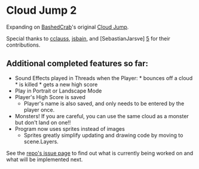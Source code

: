 Cloud Jump 2
================

Expanding on [BashedCrab][1]'s original [Cloud Jump][2].

Special thanks to [cclauss][3], [jsbain][4], and [SebastianJarsve] [5] for their contributions. 

Additional completed features so far:
------
* Sound Effects played in Threads when the Player:
        * bounces off a cloud
        * is killed
        * gets a new high score
* Play in Portrait or Landscape Mode
* Player's High Score is saved
	* Player's name is also saved, and only needs to be entered by the player once.
* Monsters!  If you are careful, you can use the same cloud as a monster but don't land on one!!
* Program now uses sprites instead of images
	* Sprites greatly simplify updating and drawing code by moving to scene.Layers.

See the [repo's issue page][6] to find out what is currently being worked on and what will be implemented next.

[1]: https://gist.github.com/BashedCrab
[2]: https://gist.github.com/BashedCrab/9098744
[3]: https://github.com/cclauss
[4]: https://github.com/jsbain
[5]: https://github.com/SebastianJarsve
[6]: https://github.com/tjferry14/Cloud-Jump-2/issues/milestones
